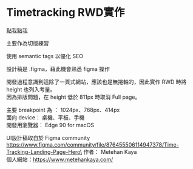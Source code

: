 # Timetracking RWD實作

[點我點我](https://victor81528.github.io/timetracking/)

主要作為切版練習

使用 semantic tags 以優化 SEO

設計稿是 .figma，藉此機會熟悉 figma 操作

開發過程意識到這除了一頁式網站，應該也是無捲軸的，因此實作 RWD 時將 height 也列入考量。\
因為排版問題，在 height 低於 811px 時取消 Full page。


主要 breakpoint 為 ： 1024px、768px、414px\
面向 device： 桌機、平板、手機\
開發用瀏覽器： Edge 90 for macOS


UI設計稿取自於 Figma community
https://www.figma.com/community/file/876455506114947378/Time-Tracking-Landing-Page-Hero\
  作者： Metehan Kaya\
  個人網站：https://www.metehankaya.com/